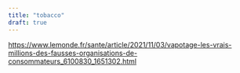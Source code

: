 ```yaml
---
title: "tobacco"
draft: true
---
```


https://www.lemonde.fr/sante/article/2021/11/03/vapotage-les-vrais-millions-des-fausses-organisations-de-consommateurs_6100830_1651302.html